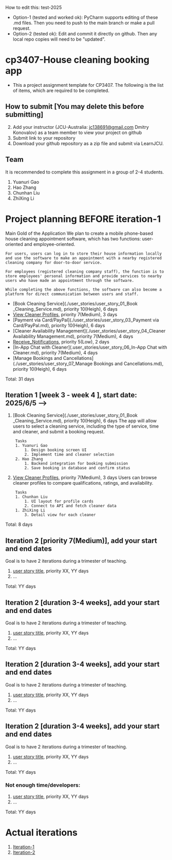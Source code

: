 
How to edit this: test-2025
* Option-1 (tested and worked ok): PyCharm supports editing of these .md files. Then you need to push to the main branch or make a pull request.
* Option-2 (tested ok): Edit and commit it directly on github. Then any local repo copies will need to be "updated".

# cp3407-House cleaning booking app
* This a project assignment template for CP3407. The following is the list of items, which are required to be completed.


## How to submit [You may delete this before submitting]

2. Add your instructor (JCU-Australia: jc138691@gmail.com Dmitry Konovalov) as a team member to view your project on github
1. Submit link to your repository
2. Download your github repository as a zip file and submit via LearnJCU.

## Team

It is recommended to complete this assignment in a group of 2-4 students.
1. Yuanuri Gao
2. Hao Zhang
3. Chunhan Liu
4. ZhiXing Li


# Project planning BEFORE iteration-1
Main Gold of the Application
    We plan to create a mobile phone-based house cleaning appointment software, which has two functions: user-oriented and employee-oriented.

    For users, users can log in to store their house information locally and use the software to make an appointment with a nearby registered cleaning company for door-to-door service.

    For employees (registered cleaning company staff), the function is to store employees' personal information and provide services to nearby users who have made an appointment through the software.

    While completing the above functions, the software can also become a platform for direct communication between users and staff.

* [Book Cleaning Service](./user_stories/user_story_01_Book _Cleaning_Service.md), priority 10(Heigh), 6 days
* [View Cleaner Profiles](./user_stories/user_story_02_View_Cleaner_Profiles.md), priority 7(Medium), 3 days
* [Payment via Card/PayPal](./user_stories/user_story_03_Payment via Card/PayPal.md), priority 10(Heigh), 6 days
* [Cleaner Availability Management](./user_stories/user_story_04_Cleaner Availability Management.md), priority 7(Medium), 4 days
* [Receive_Notifications](.user_stories/user_story_05_Receive_Notifications.md), priority 5(Low), 2 days
* [In-App Chat with Cleaner](.user_stories/user_story_06_In-App Chat with Cleaner.md), priority 7(Medium), 4 days
* [Manage Bookings and Cancellations](./user_stories/user_story_07_Manage Bookings and Cancellations.md), priority 10(Heigh), 6 days 

Total: 31 days


## Iteration 1 [week 3 - week 4 ], start date: 2025/6/5 -->  

1. [Book Cleaning Service](./user_stories/user_story_01_Book _Cleaning_Service.md), priority 10(Heigh), 6 days
        The app will allow users to select a cleaning service, including the type of service, time and cleaner, and submit a booking request.

        Tasks
        1. Yuanuri Gao
            1. Design booking screen UI
            2. Implement time and cleaner selection
        2. Hao Zhang
            1. Backend integration for booking submission
            2. Save booking in database and confirm status
        
        

2. [View Cleaner Profiles](./user_stories/user_story_02_View_Cleaner_Profiles.md), priority 7(Medium), 3 days
        Users can browse cleaner profiles to compare qualifications, ratings, and availability.

        Tasks
        1. Chunhan Liu
            1. UI layout for profile cards
            2. Connect to API and fetch cleaner data
        1. ZhiXing Li
            3. Detail view for each cleaner

Total: 8 days


## Iteration 2 [priority 7(Medium)], add your start and end dates
Goal is to have 2 iterations during a trimester of teaching.
1. [user story title](./user_stories/user_story_01_title.md), priority XX, YY days 
2. ...

Total: YY days

## Iteration 2 [duration 3-4 weeks], add your start and end dates
Goal is to have 2 iterations during a trimester of teaching.
1. [user story title](./user_stories/user_story_01_title.md), priority XX, YY days 
2. ...

Total: YY days

## Iteration 2 [duration 3-4 weeks], add your start and end dates
Goal is to have 2 iterations during a trimester of teaching.
1. [user story title](./user_stories/user_story_01_title.md), priority XX, YY days 
2. ...

Total: YY days

## Iteration 2 [duration 3-4 weeks], add your start and end dates
Goal is to have 2 iterations during a trimester of teaching.
1. [user story title](./user_stories/user_story_01_title.md), priority XX, YY days 
2. ...

Total: YY days

### Not enough time/developers: 
1. [user story title](./user_stories/user_story_01_title.md), priority XX, YY days 
2. ...

Total: YY days

# Actual iterations
1. [Iteration-1](./iteration_1.md)
2. [Iteration-2](./iteration_2.md)


